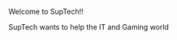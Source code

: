 <html>
<head>

</head>
<p>Welcome to SupTech!!</p>
<p>SupTech wants to help the IT and Gaming world</p>
</html>
